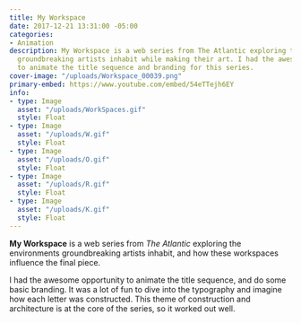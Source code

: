 ```yaml
---
title: My Workspace
date: 2017-12-21 13:31:00 -05:00
categories:
- Animation
description: My Workspace is a web series from The Atlantic exploring the environments
  groundbreaking artists inhabit while making their art. I had the awesome opportunity
  to animate the title sequence and branding for this series.
cover-image: "/uploads/Workspace_00039.png"
primary-embed: https://www.youtube.com/embed/54eTTejh6EY
info:
- type: Image
  asset: "/uploads/WorkSpaces.gif"
  style: Float
- type: Image
  asset: "/uploads/W.gif"
  style: Float
- type: Image
  asset: "/uploads/O.gif"
  style: Float
- type: Image
  asset: "/uploads/R.gif"
  style: Float
- type: Image
  asset: "/uploads/K.gif"
  style: Float
---
```


**My Workspace** is a web series from *The Atlantic* exploring the environments groundbreaking artists inhabit, and how these workspaces influence the final piece. 

I had the awesome opportunity to animate the title sequence, and do some basic branding. It was a lot of fun to dive into the typography and imagine how each letter was constructed. This theme of construction and architecture is at the core of the series, so it worked out well.